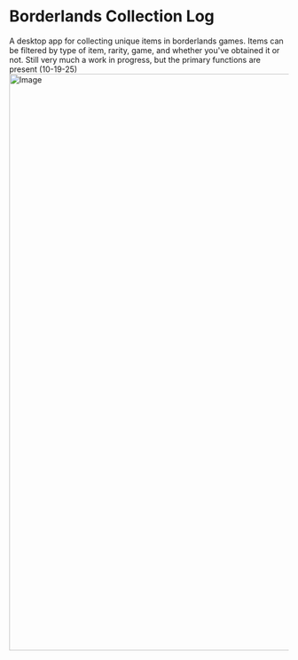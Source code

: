 # Borderlands Collection Log
A desktop app for collecting unique items in borderlands games. Items can be filtered by type of item, rarity, game, and whether you've obtained it or not. Still very much a work in progress, but the primary functions are present (10-19-25)
<img width="1920" height="1040" alt="Image" src="https://github.com/user-attachments/assets/c2b1de54-7c87-40d2-a052-ec4b055ed27f" />
